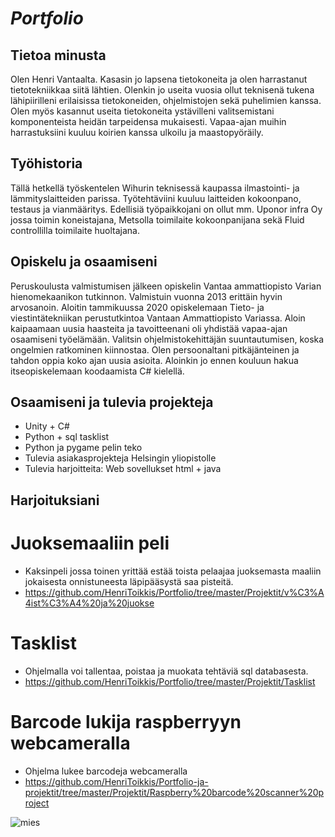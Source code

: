 # *Portfolio*

## Tietoa minusta
Olen Henri Vantaalta. Kasasin jo lapsena tietokoneita ja olen harrastanut tietotekniikkaa siitä lähtien. Olenkin jo useita vuosia ollut teknisenä tukena lähipiirilleni erilaisissa tietokoneiden, ohjelmistojen sekä puhelimien kanssa. Olen myös kasannut useita tietokoneita ystävilleni valitsemistani komponenteista heidän tarpeidensa mukaisesti. Vapaa-ajan muihin harrastuksiini kuuluu koirien kanssa ulkoilu ja maastopyöräily. 

 
## Työhistoria
 
Tällä hetkellä työskentelen Wihurin teknisessä kaupassa ilmastointi- ja lämmityslaitteiden parissa. Työtehtäviini kuuluu laitteiden kokoonpano, testaus ja vianmääritys. Edellisiä työpaikkojani on ollut mm. Uponor infra Oy jossa toimin koneistajana, Metsolla toimilaite kokoonpanijana sekä Fluid controllilla toimilaite huoltajana.


## Opiskelu ja osaamiseni

  Peruskoulusta valmistumisen jälkeen opiskelin Vantaa ammattiopisto Varian hienomekaanikon tutkinnon. Valmistuin vuonna 2013 erittäin hyvin arvosanoin. Aloitin tammikuussa 2020 opiskelemaan Tieto- ja viestintätekniikan perustutkintoa Vantaan Ammattiopisto Variassa. Aloin kaipaamaan uusia haasteita  ja tavoitteenani oli yhdistää vapaa-ajan osaamiseni työelämään.  Valitsin ohjelmistokehittäjän suuntautumisen, koska ongelmien ratkominen kiinnostaa. Olen persoonaltani pitkäjänteinen ja tahdon oppia koko ajan uusia asioita. Aloinkin jo ennen kouluun hakua itseopiskelemaan koodaamista C# kielellä.
  
  
  ## Osaamiseni ja tulevia projekteja
  
  * Unity + C#
  * Python + sql tasklist
  * Python ja pygame pelin teko
  * Tulevia asiakasprojekteja Helsingin yliopistolle
  * Tulevia harjoitteita: Web sovellukset html + java
  
## Harjoituksiani

# Juoksemaaliin peli
* Kaksinpeli jossa toinen yrittää estää toista pelaajaa juoksemasta maaliin jokaisesta onnistuneesta läpipääsystä saa pisteitä.
*  https://github.com/HenriToikkis/Portfolio/tree/master/Projektit/v%C3%A4ist%C3%A4%20ja%20juokse

# Tasklist
* Ohjelmalla voi tallentaa, poistaa ja muokata tehtäviä sql databasesta.
* https://github.com/HenriToikkis/Portfolio/tree/master/Projektit/Tasklist

# Barcode lukija raspberryyn webcameralla
* Ohjelma lukee barcodeja webcameralla
* https://github.com/HenriToikkis/Portfolio-ja-projektit/tree/master/Projektit/Raspberry%20barcode%20scanner%20project



![mies](https://user-images.githubusercontent.com/61405373/76706990-59087000-66f4-11ea-9ab6-aefd8288238b.png)


